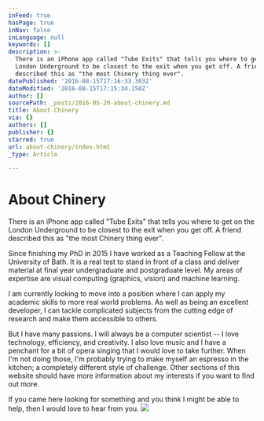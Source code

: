 ```yaml
---
inFeed: true
hasPage: true
inNav: false
inLanguage: null
keywords: []
description: >-
  There is an iPhone app called "Tube Exits" that tells you where to get on the
  London Underground to be closest to the exit when you get off. A friend
  described this as "the most Chinery thing ever".
datePublished: '2016-08-15T17:16:33.303Z'
dateModified: '2016-08-15T17:15:34.150Z'
author: []
sourcePath: _posts/2016-05-20-about-chinery.md
title: About Chinery
via: {}
authors: []
publisher: {}
starred: true
url: about-chinery/index.html
_type: Article

---
```

# About Chinery

There is an iPhone app called "Tube Exits" that tells you where to get on the London Underground to be closest to the exit when you get off. A friend described this as "the most Chinery thing ever".

Since finishing my PhD in 2015 I have worked as a Teaching Fellow at the University of Bath. It is a real test to stand in front of a class and deliver material at final year undergraduate and postgraduate level. My areas of expertise are visual computing (graphics, vision) and machine learning.

I am currently looking to move into a position where I can apply my academic skills to more real world problems. As well as being an excellent developer, I can tackle complicated subjects from the cutting edge of research and make them accessible to others.

But I have many passions. I will always be a computer scientist -- I love technology, efficiency, and creativity. I also love music and I have a penchant for a bit of opera singing that I would love to take further. When I'm not doing those, I'm probably trying to make myself an espresso in the kitchen; a completely different style of challenge. Other sections of this website should have more information about my interests if you want to find out more.

If you came here looking for something and you think I might be able to help, then I would love to hear from you.
![](https://the-grid-user-content.s3-us-west-2.amazonaws.com/e70cf37c-3b51-4fe3-9d5e-448bf62020f5.jpg)
